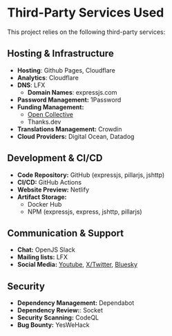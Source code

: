 # Third-Party Services Used

This project relies on the following third-party services:

## Hosting & Infrastructure

- **Hosting**: Github Pages, Cloudflare
- **Analytics**: Cloudflare
- **DNS**: LFX
  - **Domain Names**: expressjs.com
- **Password Management:** 1Password
- **Funding Management:** 
  - [Open Collective](https://opencollective.com/express)
  - Thanks.dev
- **Translations Management:** Crowdin
- **Cloud Providers:** Digital Ocean, Datadog

## Development & CI/CD

- **Code Repository:** GitHub (expressjs, pillarjs, jshttp)
- **CI/CD:** GitHub Actions
- **Website Preview:** Netlify
- **Artifact Storage:** 
  - Docker Hub
  - NPM (expressjs, express, jshttp, pillarjs)

## Communication & Support

- **Chat:** OpenJS Slack
- **Mailing lists:** LFX
- **Social Media:** [Youtube](https://www.youtube.com/channel/UCYjxjAeH6TRik9Iwy5nXw7g), [X/Twitter](https://x.com/UseExpressJS), [Bluesky](https://bsky.app/profile/expressjs.bsky.social)

## Security

- **Dependency Management:** Dependabot
- **Dependency Review:**: Socket
- **Security Scanning:** CodeQL
- **Bug Bounty:** YesWeHack
